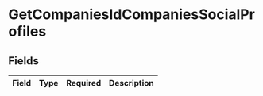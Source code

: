 # GetCompaniesIdCompaniesSocialProfiles


## Fields

| Field       | Type        | Required    | Description |
| ----------- | ----------- | ----------- | ----------- |